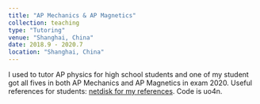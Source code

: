 ```yaml
---
title: "AP Mechanics & AP Magnetics"
collection: teaching
type: "Tutoring"
venue: "Shanghai, China"
date: 2018.9 - 2020.7
location: "Shanghai, China"
---
```


I used to tutor AP physics for high school students and one of my student got all fives in both AP Mechanics and AP Magnetics in exam 2020. Useful references for students: [netdisk for my references](https://pan.baidu.com/s/1R7PxYELqUD0kNc8ZG3OgXQ). Code is uo4n. 
